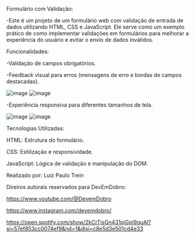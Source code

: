Formulário com Validação:

-Este é um projeto de um formulário web com validação de entrada de dados utilizando HTML, CSS e JavaScript. Ele serve como um exemplo prático de como implementar validações em formulários para melhorar a experiência do usuário e evitar o envio de dados inválidos.

Funcionalidades:

-Validação de campos obrigatórios.

-Feedback visual para erros (mensagens de erro e bordas de campos destacadas).

![image](https://github.com/user-attachments/assets/2fd4082e-e43b-4628-b599-4034ead43d71)
![image](https://github.com/user-attachments/assets/55229fe9-c843-4012-90fa-c63e0234e41d)


-Experiência responsiva para diferentes tamanhos de tela.

![image](https://github.com/user-attachments/assets/cbffab27-1c52-4848-ac16-50cb06e33f52)
![image](https://github.com/user-attachments/assets/c32de513-7e6a-4e4a-aa1f-7bdf5e0f09ac)


Tecnologias Utilizadas:

HTML: Estrutura do formulário.

CSS: Estilização e responsividade.

JavaScript: Lógica de validação e manipulação do DOM.



Realizado por: Luiz Paulo Trein

Direiros autorais reservados para DevEmDobro:

https://www.youtube.com/@DevemDobro

https://www.instagram.com/devemdobro/

https://open.spotify.com/show/2kCrTjsGn431qiGpl9quAl?si=57ef853cc0074ef9&nd=1&dlsi=c8e5d3e501cd4e33
